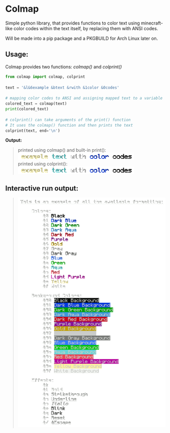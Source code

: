 # Colmap
Simple python library, that provides functions to color text using minecraft-like color codes within the text itself, by replacing them with ANSI codes.

Will be made into a pip package and a PKGBUILD for Arch Linux later on.
## Usage:
Colmap provides two functions: _colmap()_ and _colprint()_
```python
from colmap import colmap, colprint

text = '&l&6example &btext &rwith &1color &0codes'

# mapping color codes to ANSI and assigning mapped text to a variable
colored_text = colmap(text)
print(colored_text)

# colprint() can take arguments of the print() function
# It uses the colmap() function and then prints the text
colprint(text, end='\n')
```
**Output:**

> printed using colmap() and built-in print(): <br />
![](./README_files/example_output.png)<br />
> printed using colprint(): <br />
![](./README_files/example_output.png)<br />

## Interactive run output:

> ![](./README_files/interactive_output.gif)
